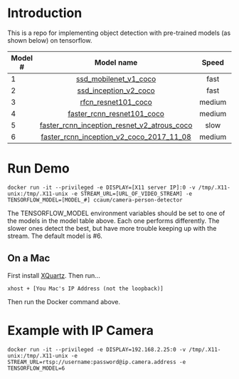 # Introduction

This is a repo for implementing object detection with pre-trained models (as shown below) on tensorflow.

| Model # | Model name  | Speed | COCO mAP | Outputs |
| ------------ | :----------: | :--------------: | :--------------: | :-------------: |
| 1 | [ssd_mobilenet_v1_coco](http://download.tensorflow.org/models/object_detection/ssd_mobilenet_v1_coco_11_06_2017.tar.gz) | fast | 21 | Boxes |
| 2 | [ssd_inception_v2_coco](http://download.tensorflow.org/models/object_detection/ssd_inception_v2_coco_11_06_2017.tar.gz) | fast | 24 | Boxes |
| 3 | [rfcn_resnet101_coco](http://download.tensorflow.org/models/object_detection/rfcn_resnet101_coco_11_06_2017.tar.gz)  | medium | 30 | Boxes |
| 4 | [faster_rcnn_resnet101_coco](http://download.tensorflow.org/models/object_detection/faster_rcnn_resnet101_coco_11_06_2017.tar.gz) | medium | 32 | Boxes |
| 5 | [faster_rcnn_inception_resnet_v2_atrous_coco](http://download.tensorflow.org/models/object_detection/faster_rcnn_inception_resnet_v2_atrous_coco_11_06_2017.tar.gz) | slow | 37 | Boxes |
| 6 | [faster_rcnn_inception_v2_coco_2017_11_08](http://download.tensorflow.org/models/object_detection/faster_rcnn_inception_v4_coco_2017_11_08.tar.gz) | medium | 32 | Boxes |


# Run Demo

`docker run -it --privileged -e DISPLAY=[X11 server IP]:0 -v /tmp/.X11-unix:/tmp/.X11-unix -e STREAM_URL=[URL_OF_VIDEO_STREAM] -e TENSORFLOW_MODEL=[MODEL_#] ccaum/camera-person-detector`


The TENSORFLOW_MODEL environment variables should be set to one of the models in the model table above. Each one performs differently. The slower ones detect the best, but have more trouble keeping up with the stream.
The default model is #6.

## On a Mac

First install [XQuartz](https://www.xquartz.org). Then run...

```
xhost + [You Mac's IP Address (not the loopback)]
```

Then run the Docker command above.

# Example with IP Camera

`docker run -it --privileged -e DISPLAY=192.168.2.25:0 -v /tmp/.X11-unix:/tmp/.X11-unix -e STREAM_URL=rtsp://username:password@ip.camera.address -e TENSORFLOW_MODEL=6`
